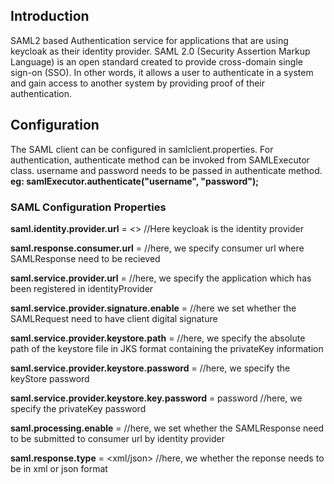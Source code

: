 ## Introduction
SAML2 based Authentication service for applications that are using keycloak as their identity provider. SAML 2.0 (Security Assertion Markup Language) is an 
open standard created to provide cross-domain single sign-on (SSO). In other words, it allows a user to authenticate in a system and gain access to another system by providing proof of their authentication.

## Configuration

The SAML client can be configured in samlclient.properties. For authentication, authenticate method can be invoked from SAMLExecutor class.
username and password needs to be passed in authenticate method.<br />
**eg: samlExecutor.authenticate("username", "password");**

### SAML Configuration Properties

**saml.identity.provider.url** = <<identityProviderURL>> //Here keycloak is the identity provider

**saml.response.consumer.url** = <consumerUrl> //here, we specify consumer url where SAMLResponse need to be recieved

**saml.service.provider.url** = <serviceProvider> //here, we specify the application which has been registered in identityProvider

**saml.service.provider.signature.enable** = <BooleanValue> //here we set whether the SAMLRequest need to have client digital signature

**saml.service.provider.keystore.path** = <KeyStoreFilePath> //here, we specify the absolute path of the keystore file in JKS format containing the privateKey information

**saml.service.provider.keystore.password** = <KeyStorePassword> //here, we specify the keyStore password

**saml.service.provider.keystore.key.password** = password //here, we specify the privateKey password 

**saml.processing.enable** = <BooleanValue> //here, we set whether the SAMLResponse need to be submitted to consumer url by identity provider

**saml.response.type** = <xml/json> //here, we whether the reponse needs to be in xml or json format
